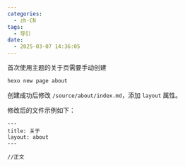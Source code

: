 ```yaml
---
categories:
  - zh-CN
tags:
  - 导引
date:
  - 2025-03-07 14:36:05
---
```


首次使用主题的关于页需要手动创建

``` bash
hexo new page about
```

创建成功后修改 `/source/about/index.md`，添加 `layout` 属性。

修改后的文件示例如下：

```
---
title: 关于
layout: about
---

//正文
```